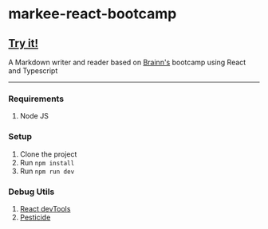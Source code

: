 # markee-react-bootcamp

## [Try it!](https://markee-markdown.netlify.app/)

A Markdown writer and reader based on [Brainn's](https://www.brainn.co/) bootcamp using React and Typescript

---

### Requirements

1. Node JS

### Setup

1. Clone the project
2. Run ``npm install``
3. Run ``npm run dev``

### Debug Utils

1. [React devTools](https://chrome.google.com/webstore/detail/react-developer-tools/fmkadmapgofadopljbjfkapdkoienihi)
2. [Pesticide](https://chrome.google.com/webstore/detail/pesticide-for-chrome-with/neonnmencpneifkhlmhmfhfiklgjmloi)
